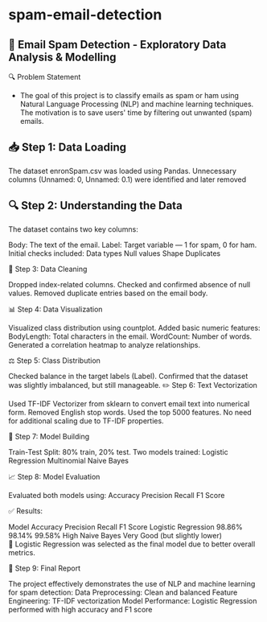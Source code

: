 # spam-email-detection
## 📌 Email Spam Detection - Exploratory Data Analysis & Modelling
🔍 Problem Statement
- The goal of this project is to classify emails as spam or ham using Natural Language Processing (NLP) and machine learning techniques. The motivation is to save users' time by filtering out unwanted (spam) emails.

## 📥 Step 1: Data Loading

The dataset enronSpam.csv was loaded using Pandas.
Unnecessary columns (Unnamed: 0, Unnamed: 0.1) were identified and later removed

## 🔍 Step 2: Understanding the Data
The dataset contains two key columns:

Body: The text of the email.
Label: Target variable — 1 for spam, 0 for ham.
Initial checks included:
Data types
Null values
Shape
Duplicates

🧹 Step 3: Data Cleaning

Dropped index-related columns.
Checked and confirmed absence of null values.
Removed duplicate entries based on the email body.

📊 Step 4: Data Visualization

Visualized class distribution using countplot.
Added basic numeric features:
BodyLength: Total characters in the email.
WordCount: Number of words.
Generated a correlation heatmap to analyze relationships.

⚖️ Step 5: Class Distribution  

Checked balance in the target labels (Label).
Confirmed that the dataset was slightly imbalanced, but still manageable.
✏️ Step 6: Text Vectorization

Used TF-IDF Vectorizer from sklearn to convert email text into numerical form.
Removed English stop words.
Used the top 5000 features.
No need for additional scaling due to TF-IDF properties.

🤖 Step 7: Model Building

Train-Test Split: 80% train, 20% test.
Two models trained:
Logistic Regression
Multinomial Naive Bayes

📈 Step 8: Model Evaluation

Evaluated both models using:
Accuracy
Precision
Recall
F1 Score

✅ Results:


Model	Accuracy	Precision	Recall	F1 Score
Logistic Regression	98.86%	98.14%	99.58%	High
Naive Bayes	Very Good (but slightly lower)			
📌 Logistic Regression was selected as the final model due to better overall metrics.

📃 Step 9: Final Report

The project effectively demonstrates the use of NLP and machine learning for spam detection:
Data Preprocessing: Clean and balanced
Feature Engineering: TF-IDF vectorization
Model Performance: Logistic Regression performed with high accuracy and F1 score

